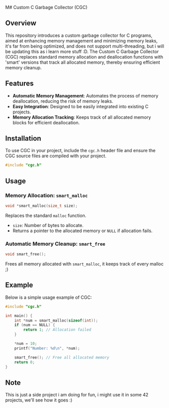 M# Custom C Garbage Collector (CGC)

## Overview

This repository introduces a custom garbage collector for C programs, aimed at enhancing memory management and minimizing memory leaks, it's far from being optimized, and does not support multi-threading, but i will be updating this as i learn more stuff :D.
 The Custom C Garbage Collector (CGC) replaces standard memory allocation and deallocation functions with 'smart' versions that track all allocated memory, thereby ensuring efficient memory cleanup.

## Features

- **Automatic Memory Management**: Automates the process of memory deallocation, reducing the risk of memory leaks.
- **Easy Integration**: Designed to be easily integrated into existing C projects.
- **Memory Allocation Tracking**: Keeps track of all allocated memory blocks for efficient deallocation.

## Installation

To use CGC in your project, include the `cgc.h` header file and ensure the CGC source files are compiled with your project.

```c
#include "cgc.h"
```
Usage
-----

### Memory Allocation: `smart_malloc`
```c
void *smart_malloc(size_t size);
```
Replaces the standard `malloc` function.
*   `size`: Number of bytes to allocate.
*   Returns a pointer to the allocated memory or `NULL` if allocation fails.

### Automatic Memory Cleanup: `smart_free`
```c
void smart_free();
```
Frees all memory allocated with `smart_malloc`, it keeps track of every malloc ;)

Example
-------

Below is a simple usage example of CGC:
```c
#include "cgc.h"

int main() {
    int *num = smart_malloc(sizeof(int));
    if (num == NULL) {
        return 1; // Allocation failed
    }

    *num = 10;
    printf("Number: %d\n", *num);

    smart_free(); // Free all allocated memory
    return 0;
}
```

Note
-------
This is just a side project i am doing for fun, i might use it in some 42 projects, we'll see how it goes :)
